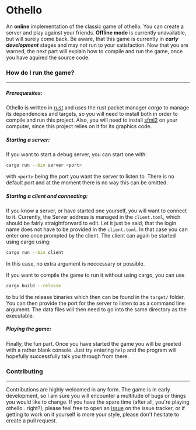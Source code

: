 # Othello

An **online** implementation of the classic game of othello. You can create a server
and play against your friends. **Offline mode** is currently unavailable, but will
surely come back.
Be aware, that this game is currently in ***early development*** stages and may not
run to your satisfaction.
Now that you are warned, the next part will explain how to compile and run the
game, once you have aquired the source code.

### How do I run the game?
---
##### Prerequesites:
Othello is written in [rust](http://rust-lang.org) and uses the rust packet manager
*cargo* to manage its dependencies and targets, so you will need to install both
in order to compile and run this project.
Also, you will need to install [sfml2](http://sfml-dev.org) on your computer,
since this project relies on it for its graphics code.

##### Starting a server:
If you want to start a debug server, you can start one with:
```sh
cargo run --bin server <port>
```
with ```<port>``` being the port you want the server to listen to. There is no
default port and at the moment there is no way this can be omitted.

##### Starting a client and connecting:
If you know a server, or have started one yourself, you will want to connect to
it. Currently, the Server address is managed in the ```client.toml```, which
should be fairly straightforward to edit. Let it just be said, that the login name
does not have to be provided in the ```client.toml```. In that case you can enter
one once prompted by the client.
The client can again be started using cargo using:
```sh
cargo run --bin client
```
In this case, no extra argument is neccessary or possible.

If you want to compile the game to run it without using cargo, you can use
```sh
cargo build --release
```
to build the release binaries which then can be found in the ```target/``` folder.
You can then provide the port for the server to listen to as a command line
argument.
The data files will then need to go into the same directory as the executable.

##### Playing the game:
Finally, the fun part. Once you have started the game you will be greeted with
a rather blank console. Just try entering ```help``` and the program will
hopefully successfully talk you through from there.

### Contributing
---
Contributions are highly welcomed in any form. The game is in early development,
so I am sure you will encounter a multitude of bugs or things you would like to
change.
If you have the spare time (after all, you're playing othello.. right?), please
feel free to open an [issue](https://github.com/LordSentox/othello/issues/new)
on the issue tracker, or if getting to work on it yourself is more your style,
please don't hesitate to create a pull request.
